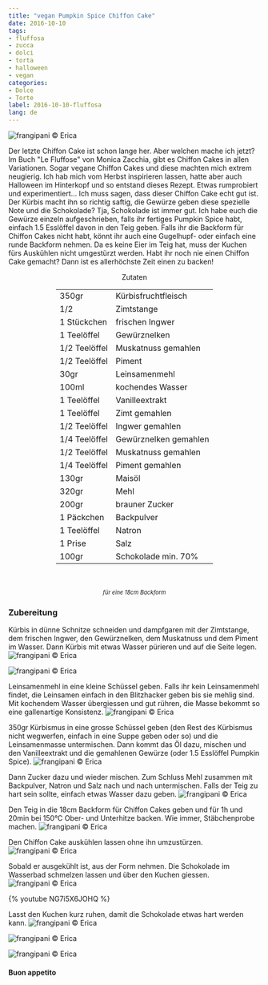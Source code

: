 ```yaml
---
title: "vegan Pumpkin Spice Chiffon Cake"
date: 2016-10-10
tags:
- fluffosa
- zucca
- dolci
- torta
- halloween
- vegan
categories:
- Dolce
- Torte
label: 2016-10-10-fluffosa
lang: de
---
```

![](../2016-10-10-fluffosa-alla-zucca-e-spezie/header.jpg "frangipani © Erica")

Der letzte Chiffon Cake ist schon lange her. Aber welchen mache ich jetzt? Im Buch "Le Fluffose" von Monica Zacchia, gibt es Chiffon Cakes in allen Variationen. Sogar vegane Chiffon Cakes und diese machten mich extrem neugierig. Ich hab mich vom Herbst inspirieren lassen, hatte aber auch Halloween im Hinterkopf und so entstand dieses Rezept. Etwas rumprobiert und experimentiert... Ich muss sagen, dass dieser Chiffon Cake echt gut ist. Der Kürbis macht ihn so richtig saftig, die Gewürze geben diese spezielle Note und die Schokolade? Tja, Schokolade ist immer gut. Ich habe euch die Gewürze einzeln aufgeschrieben, falls ihr fertiges Pumpkin Spice habt, einfach 1.5 Esslöffel davon in den Teig geben. Falls ihr die Backform für Chiffon Cakes nicht habt, könnt ihr auch eine Gugelhupf- oder einfach eine runde Backform nehmen. Da es keine Eier im Teig hat, muss der Kuchen fürs Auskühlen nicht umgestürzt werden. Habt ihr noch nie einen Chiffon Cake gemacht? Dann ist es allerhöchste Zeit einen zu backen!

<div id="wrapper" style="text-align: center">
  <div id="yourdiv" style="display: inline-block;">
    <div class="ingredients">
      <div class="ingredients-title">Zutaten</div>
      <table>
        <tbody>
          <tr>
            <td>350gr</td>
            <td>Kürbisfruchtfleisch</td>
          </tr>
          <tr>
            <td>1/2</td>
            <td>Zimtstange</td>
          </tr>
          <tr>
            <td>1 Stückchen</td>
            <td>frischen Ingwer</td>
          </tr>
          <tr>
            <td>1 Teelöffel</td>
            <td>Gewürznelken</td>
          </tr>
          <tr>
            <td>1/2 Teelöffel</td>
            <td>Muskatnuss gemahlen</td>
          </tr>
          <tr>
            <td>1/2 Teelöffel</td>
            <td>Piment</td>
          </tr>
          <tr>
            <td>30gr</td>
            <td>Leinsamenmehl</td>
          </tr>
          <tr>
            <td>100ml</td>
            <td>kochendes Wasser</td>
          </tr>
          <tr>
            <td>1 Teelöffel</td>
            <td>Vanilleextrakt</td>
          </tr>
          <tr>
            <td>1 Teelöffel</td>
            <td>Zimt gemahlen</td>
          </tr>
          <tr>
            <td>1/2 Teelöffel</td>
            <td>Ingwer gemahlen</td>
          </tr>
          <tr>
            <td>1/4 Teelöffel</td>
            <td>Gewürznelken gemahlen</td>
          </tr>
          <tr>
            <td>1/2 Teelöffel</td>
            <td>Muskatnuss gemahlen</td>
          </tr>
          <tr>
            <td>1/4 Teelöffel</td>
            <td>Piment gemahlen</td>
          </tr>
          <tr>
            <td>130gr</td>
            <td>Maisöl</td>
          </tr>
          <tr>
            <td>320gr</td>
            <td>Mehl</td>
          </tr>
          <tr>
            <td>200gr</td>
            <td>brauner Zucker</td>
          </tr>
          <tr>
            <td>1 Päckchen</td>
            <td>Backpulver</td>
          </tr>
          <tr>
            <td>1 Teelöffel</td>
            <td>Natron</td>
          </tr>
          <tr>
            <td>1 Prise</td>
            <td>Salz</td>
          </tr>
          <tr>
            <td>100gr</td>
            <td>Schokolade min. 70%</td> 
          </tr>
        </tbody>
      </table>
      <br></br>
      <i class="pull-right" style="font-size: 80%;">für eine 18cm Backform</i>
    </div>
  </div>
</div>


<h3>
  <font color="grey">
    <i class="fa fa-cogs"></i>
  </font> Zubereitung
</h3>

Kürbis in dünne Schnitze schneiden und dampfgaren mit der Zimtstange, dem frischen Ingwer, den Gewürznelken, dem Muskatnuss und dem Piment im Wasser. Dann Kürbis mit etwas Wasser pürieren und auf die Seite legen.
![](../2016-10-10-fluffosa-alla-zucca-e-spezie/acqua.jpg "frangipani © Erica")

![](../2016-10-10-fluffosa-alla-zucca-e-spezie/zucca.jpg "frangipani © Erica")

Leinsamenmehl in eine kleine Schüssel geben. Falls ihr kein Leinsamenmehl findet, die Leinsamen einfach in den Blitzhacker geben bis sie mehlig sind. Mit kochendem Wasser übergiessen und gut rühren, die Masse bekommt so eine gallenartige Konsistenz.
![](../2016-10-10-fluffosa-alla-zucca-e-spezie/semidilino.jpg "frangipani © Erica")

350gr Kürbismus in eine grosse Schüssel geben (den Rest des Kürbismus nicht wegwerfen, einfach in eine Suppe geben oder so) und die Leinsamenmasse untermischen. Dann kommt das Öl dazu, mischen und den Vanilleextrakt und die gemahlenen Gewürze (oder 1.5 Esslöffel Pumpkin Spice).
![](../2016-10-10-fluffosa-alla-zucca-e-spezie/liquidi.jpg "frangipani © Erica")

Dann Zucker dazu und wieder mischen. Zum Schluss Mehl zusammen mit Backpulver, Natron und Salz nach und nach untermischen. Falls der Teig zu hart sein sollte, einfach etwas Wasser dazu geben.
![](../2016-10-10-fluffosa-alla-zucca-e-spezie/impasto.jpg "frangipani © Erica")

Den Teig in die 18cm Backform für Chiffon Cakes geben und für 1h und 20min bei 150°C Ober- und Unterhitze backen. Wie immer, Stäbchenprobe machen.
![](../2016-10-10-fluffosa-alla-zucca-e-spezie/teglia.jpg "frangipani © Erica")

Den Chiffon Cake auskühlen lassen ohne ihn umzustürzen.
![](../2016-10-10-fluffosa-alla-zucca-e-spezie/sfornata.jpg "frangipani © Erica")

Sobald er ausgekühlt ist, aus der Form nehmen. Die Schokolade im Wasserbad schmelzen lassen und über den Kuchen giessen.
![](../2016-10-10-fluffosa-alla-zucca-e-spezie/cioccolato.jpg "frangipani © Erica")

{% youtube NG7i5X6JOHQ %}

Lasst den Kuchen kurz ruhen, damit die Schokolade etwas hart werden kann.
![](../2016-10-10-fluffosa-alla-zucca-e-spezie/risultato1.jpg "frangipani © Erica")

![](../2016-10-10-fluffosa-alla-zucca-e-spezie/risultato2.jpg "frangipani © Erica")

![](../2016-10-10-fluffosa-alla-zucca-e-spezie/risultato3.jpg "frangipani © Erica")


<h4>Buon appetito
  <font color="red">
    <i class="fa fa-smile-o"></i>
  </font>
</h4>
